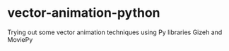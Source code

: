 vector-animation-python
=======================

Trying out some vector animation techniques using Py libraries Gizeh and MoviePy
